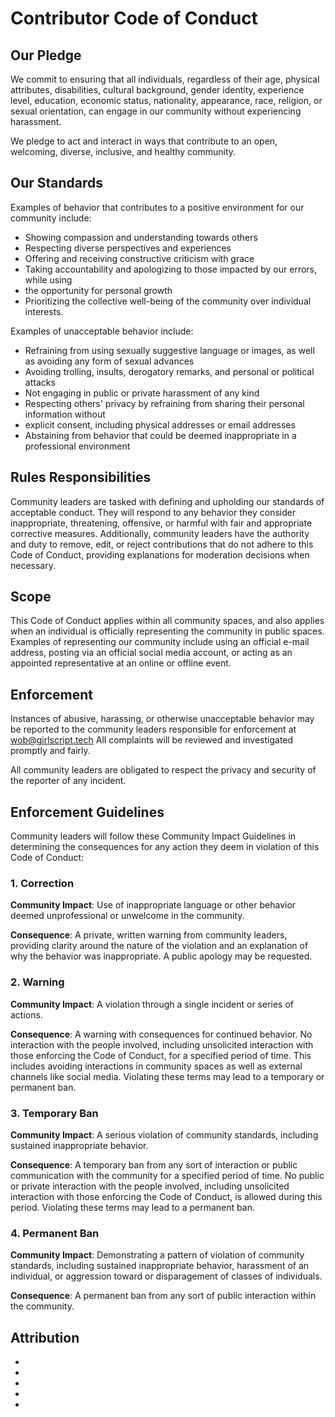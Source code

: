 
# Contributor Code of Conduct

## Our Pledge

We commit to ensuring that all individuals, regardless of their age, physical attributes, disabilities, 
cultural background, gender identity, experience level, education, economic status, nationality, appearance, 
race, religion, or sexual orientation, can engage in our community without experiencing harassment.

We pledge to act and interact in ways that contribute to an open, welcoming,
diverse, inclusive, and healthy community.

## Our Standards

Examples of behavior that contributes to a positive environment for our
community include:

* Showing compassion and understanding towards others
* Respecting diverse perspectives and experiences
* Offering and receiving constructive criticism with grace
* Taking accountability and apologizing to those impacted by our errors, while using
*  the opportunity for personal growth
* Prioritizing the collective well-being of the community over individual interests.


Examples of unacceptable behavior include:

* Refraining from using sexually suggestive language or images, as well as avoiding any form of sexual advances
* Avoiding trolling, insults, derogatory remarks, and personal or political attacks
* Not engaging in public or private harassment of any kind
* Respecting others' privacy by refraining from sharing their personal information without
* explicit consent, including physical addresses or email addresses
* Abstaining from behavior that could be deemed inappropriate in a professional environment


## Rules Responsibilities


Community leaders are tasked with defining and upholding our standards of acceptable conduct. 
They will respond to any behavior they consider inappropriate, threatening, offensive, or harmful with 
fair and appropriate corrective measures. Additionally, community leaders have the authority and duty to remove,
edit, or reject contributions that do not adhere to this Code of Conduct, providing explanations for moderation decisions when necessary.

## Scope

This Code of Conduct applies within all community spaces, and also applies when
an individual is officially representing the community in public spaces.
Examples of representing our community include using an official e-mail address,
posting via an official social media account, or acting as an appointed
representative at an online or offline event.

## Enforcement

Instances of abusive, harassing, or otherwise unacceptable behavior may be
reported to the community leaders responsible for enforcement at
wob@girlscript.tech
All complaints will be reviewed and investigated promptly and fairly.

All community leaders are obligated to respect the privacy and security of the
reporter of any incident.

## Enforcement Guidelines

Community leaders will follow these Community Impact Guidelines in determining
the consequences for any action they deem in violation of this Code of Conduct:

### 1. Correction

**Community Impact**: Use of inappropriate language or other behavior deemed
unprofessional or unwelcome in the community.

**Consequence**: A private, written warning from community leaders, providing
clarity around the nature of the violation and an explanation of why the
behavior was inappropriate. A public apology may be requested.

### 2. Warning

**Community Impact**: A violation through a single incident or series of
actions.

**Consequence**: A warning with consequences for continued behavior. No
interaction with the people involved, including unsolicited interaction with
those enforcing the Code of Conduct, for a specified period of time. This
includes avoiding interactions in community spaces as well as external channels
like social media. Violating these terms may lead to a temporary or permanent
ban.

### 3. Temporary Ban

**Community Impact**: A serious violation of community standards, including
sustained inappropriate behavior.

**Consequence**: A temporary ban from any sort of interaction or public
communication with the community for a specified period of time. No public or
private interaction with the people involved, including unsolicited interaction
with those enforcing the Code of Conduct, is allowed during this period.
Violating these terms may lead to a permanent ban.

### 4. Permanent Ban

**Community Impact**: Demonstrating a pattern of violation of community
standards, including sustained inappropriate behavior, harassment of an
individual, or aggression toward or disparagement of classes of individuals.

**Consequence**: A permanent ban from any sort of public interaction within the
community.

## Attribution
- [homepage]: https://www.contributor-covenant.org
- [v2.1]: https://www.contributor-covenant.org/version/2/1/code_of_conduct.html
- [Mozilla CoC]: https://github.com/mozilla/diversity
- [FAQ]: https://www.contributor-covenant.org/faq
- [translations]: https://www.contributor-covenant.org/translations
